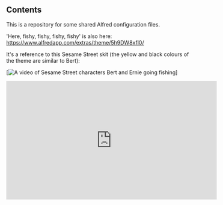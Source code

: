 ## Contents

This is a repository for some shared Alfred configuration files.

'Here, fishy, fishy, fishy, fishy' is also here:
https://www.alfredapp.com/extras/theme/5h9DW8xfl0/

It's a reference to this Sesame Street skit (the yellow and black colours of the theme are similar to Bert):

[![A video of Sesame Street characters Bert and Ernie going fishing](https://www.youtube.com/watch?v=cUusX1Js6R0)]

<iframe width="560" height="315" src="https://www.youtube-nocookie.com/embed/cUusX1Js6R0?si=cAxUlBS0M6FeqokT" title="YouTube video player" frameborder="0" allow="accelerometer; autoplay; clipboard-write; encrypted-media; gyroscope; picture-in-picture; web-share" allowfullscreen></iframe>
